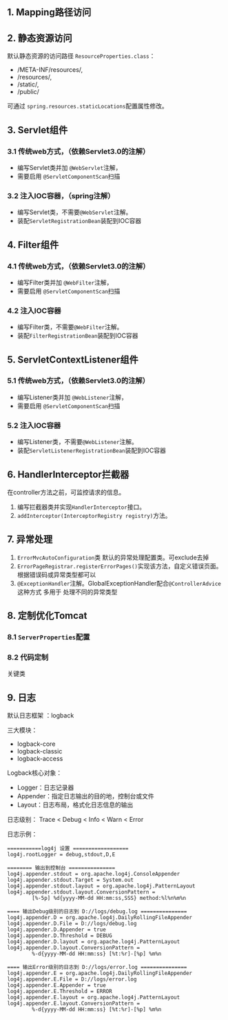 ## 1. Mapping路径访问
   


## 2. 静态资源访问
 默认静态资源的访问路径 `ResourceProperties.class`：
   - /META-INF/resources/,
   - /resources/, 
   - /static/, 
   - /public/
   
 可通过 `spring.resources.staticLocations`配置属性修改。

## 3. Servlet组件
 ### 3.1 传统web方式，（依赖Servlet3.0的注解）
 - 编写Servlet类并加 `@WebServlet`注解，
 - 需要启用 `@ServletComponentScan`扫描
 
 ### 3.2 注入IOC容器，（spring注解）
 - 编写Servlet类，不需要`@WebServlet`注解。
 - 装配`ServletRegistrationBean`装配到IOC容器
    
 
## 4. Filter组件
 ### 4.1 传统web方式，（依赖Servlet3.0的注解）
  - 编写Filter类并加 `@WebFilter`注解，
  - 需要启用 `@ServletComponentScan`扫描
  
  ### 4.2 注入IOC容器
  - 编写Filter类，不需要`@WebFilter`注解。
  - 装配`FilterRegistrationBean`装配到IOC容器
 
## 5. ServletContextListener组件
### 5.1 传统web方式，（依赖Servlet3.0的注解）
 - 编写Listener类并加 `@WebListener`注解，
 - 需要启用 `@ServletComponentScan`扫描
 
 ### 5.2 注入IOC容器
 - 编写Listener类，不需要`@WebListener`注解。
 - 装配`ServletListenerRegistrationBean`装配到IOC容器

## 6. HandlerInterceptor拦截器
  在controller方法之前，可监控请求的信息。
1. 编写拦截器类并实现`HandlerInterceptor`接口。
2. `addInterceptor(InterceptorRegistry registry)`方法。 
   
## 7. 异常处理
1. `ErrorMvcAutoConfiguration`类 默认的异常处理配置类。可exclude去掉
2. `ErrorPageRegistrar.registerErrorPages()`实现该方法，自定义错误页面。根据错误码或异常类型都可以
3. `@ExceptionHandler`注解。GlobalExceptionHandler配合`@ControllerAdvice`
 这种方式 多用于 处理不同的异常类型
 
## 8. 定制优化Tomcat
### 8.1 `ServerProperties`配置

### 8.2 代码定制

关键类


## 9. 日志
默认日志框架 ：logback

  三大模块：
   * logback-core
   * logback-classic
   * logback-access
   
Logback核心对象：

  * Logger：日志记录器
  * Appender：指定日志输出的目的地，控制台或文件
  * Layout：日志布局，格式化日志信息的输出
  
日志级别： Trace < Debug < Info < Warn < Error

日志示例：
    
    ===========log4j 设置 ==================
    log4j.rootLogger = debug,stdout,D,E
    
    ======== 输出到控制台 ===============
    log4j.appender.stdout = org.apache.log4j.ConsoleAppender
    log4j.appender.stdout.Target = System.out
    log4j.appender.stdout.layout = org.apache.log4j.PatternLayout
    log4j.appender.stdout.layout.ConversionPattern =
            [%-5p] %d{yyyy-MM-dd HH:mm:ss,SSS} method:%l%n%m%n
        
    ==== 输出Debug级别的日志到 D://logs/debug.log ===============
    log4j.appender.D = org.apache.log4j.DailyRollingFileAppender
    log4j.appender.D.File = D://logs/debug.log
    log4j.appender.D.Appender = true
    log4j.appender.D.Threshold = DEBUG
    log4j.appender.D.layout = org.apache.log4j.PatternLayout
    log4j.appender.D.layout.ConversionPattern =
            %-d{yyyy-MM-dd HH:mm:ss} [%t:%r]-[%p] %m%n
     
    ==== 输出Error级别的日志到 D://logs/error.log ===============
    log4j.appender.E = org.apache.log4j.DailyRollingFileAppender
    log4j.appender.E.File = D://logs/error.log
    log4j.appender.E.Appender = true
    log4j.appender.E.Threshold = ERROR
    log4j.appender.E.layout = org.apache.log4j.PatternLayout
    log4j.appender.E.layout.ConversionPattern =
            %-d{yyyy-MM-dd HH:mm:ss} [%t:%r]-[%p] %m%n
                      
    
    
    
